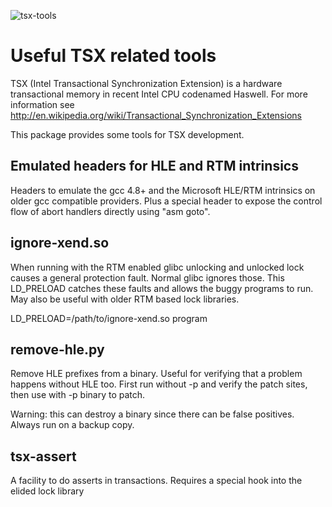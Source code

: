 ![tsx-tools](http://halobates.de/tsx-tools.png)

# Useful TSX related tools

TSX (Intel Transactional Synchronization Extension) is a hardware transactional memory in recent Intel CPU codenamed Haswell. For more information see http://en.wikipedia.org/wiki/Transactional_Synchronization_Extensions

This package provides some tools for TSX development.

## Emulated headers for HLE and RTM intrinsics

Headers to emulate the gcc 4.8+ and the Microsoft HLE/RTM intrinsics on
older gcc compatible providers. Plus a special header to expose the control
flow of abort handlers directly using "asm goto".

## ignore-xend.so

When running with the RTM enabled glibc unlocking and unlocked lock causes 
a general protection fault. Normal glibc ignores those.
This LD_PRELOAD catches these faults and allows the buggy programs to run.
May also be useful with older RTM based lock libraries.

LD_PRELOAD=/path/to/ignore-xend.so program 

## remove-hle.py

Remove HLE prefixes from a binary. Useful for verifying that a problem
happens without HLE too. First run without -p and verify the patch sites,
then use with -p binary to patch.

Warning: this can destroy a binary since there can be false positives.
Always run on a backup copy.

## tsx-assert 

A facility to do asserts in transactions.
Requires a special hook into the elided lock library

